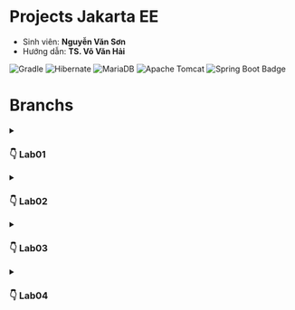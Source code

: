 # Projects Jakarta EE
- Sinh viên: **Nguyễn Văn Sơn**
- Hướng dẫn: **TS. Võ Văn Hải**

![Gradle](https://img.shields.io/badge/Gradle-02303A.svg?style=for-the-badge&logo=Gradle&logoColor=black)
![Hibernate](https://img.shields.io/badge/Hibernate-59666C?style=for-the-badge&logo=Hibernate&logoColor=white)
![MariaDB](https://img.shields.io/badge/MariaDB-003545?style=for-the-badge&logo=mariadb&logoColor=black)
![Apache Tomcat](https://img.shields.io/badge/apache%20tomcat-%23F8DC75.svg?style=for-the-badge&logo=apache-tomcat&logoColor=black)
![Spring Boot Badge](https://img.shields.io/badge/Spring%20Boot-6DB33F?logo=springboot&logoColor=fff&style=for-the-badge)
# Branchs
<details>
  <summary><h3>👇 Lab01</h3> </summary>
  <hr>

# Quản lý đăng nhập
  
- **Sử dụng:** `Servlet Jakarta EE`  `JSP`  `CRUD JPA`.<br>
- **Mô tả:**<br>
  - Một trang `html` hiển thị cửa sổ đăng nhập.<br>
  - Nếu đăng nhập thành công và là quyền admin, thì hiển thị trang dashboard cho phép quản lý các account khác (bao gồm các quyền thêm, xóa, sửa và cấp quyền).<br>
  - Còn không (không phải admin) thì hiển thị thông tin của người đăng nhập cùng các quyền mà người đó có.<br>
  - Ghi log mỗi lần account đăng nhập, đăng xuất.<br>

**Diagram:**<br>
  ![ERD](/img/ERD_lab01.png)
    
<br>

*[more](https://github.com/sonnees/JakartaEE/tree/Lab01)*
```git
git clone -b Lab01 --single-branch https://github.com/sonnees/JakartaEE.git
```
</details>
<details>
  <summary><h3>👇 Lab02</h3> </summary>
  <hr>

# Trang web bán hàng

## BackEnd
- **Ý tưởng:** Lập 1 `API` cho trang web bán hàng. <br>
- **Sử dụng:** `REST API Jakarta EE`  `CRUD JPA` <br>
- **Mô tả:**<br>
  - Các thao tác `CRUD` cho các đối tượng, lập order. <br>
  - Thống kê order theo ngày, theo khoảng thời gian.  <br>
  - Thống kê order theo nhân viên bán hàng trong 1 khoảng thời gian. <br>

**Diagram:**<br>
  ![ERD](/img/ERD_lab02.png)
<br><br>
## FrontEnd
- **Ý tưởng:** Tạo giao diện trang web bán hàng. <br>
- **Sử dụng:** `Servlet Jakarta EE`. <br>
- **Mô tả:**<br>
  - Chạy song song với phần backend ở trên để lấy dữ liệu <br>
  - Role Admin: `CRUD` các đối tượng, thống kê <br>
  - Role User: xem sản phẩm, bỏ sản phẩm vào giỏ hàng
 
<br> 

*[more](https://github.com/sonnees/JakartaEE/tree/Lab02)*
```git
git clone -b Lab02 --single-branch https://github.com/sonnees/JakartaEE.git
 ```
<br>
</details>

<details>
  <summary><h3>👇 Lab03</h3> </summary>
  <hr>

# Tạo trang web tìm kiếm việc làm

- **Ý tưởng:** Làm quen với Spring Boot.
- **Sử dụng:** `Spring Boot`  `Spring Data - JdbcTemplate`.
- **Mô tả:**
  - Ánh xạ các entity. <br>
  - Sử dụng `JdbcTemplate` để thao tác. Mục đích là hiểu được cốt lõi, sau này nếu Spring có sự thay đổi thì dể thích nghi hơn. <br>
  - Làm quen với `Unit Test`. <br>

**Diagram:**
    ![ERD](/img/ERD_lab03.png)
<br> 

*[more](https://github.com/sonnees/JakartaEE/tree/Lab03)*
```git
git clone -b Lab03 --single-branch https://github.com/sonnees/JakartaEE.git
```
</details>

<details>
  <summary><h3>👇 Lab04</h3> </summary>
  <hr>

# Tạo trang web tìm kiếm việc làm

## Back End
- Ánh xạ các entity,  `repository` extends `JpaRepository` <br>
- `Spring Boot - REST API`  <br>

**Diagram:**
  ![ERD](/img/ERD_lab04.png)
<br>
## Front End
- Candidate page <br>
- Candidate add <br>
- Candidate delete <br>
- Candidate update <br> 
- (Đang hoàn thiện thêm các chức năng khác ...)  <br>

<br> 

*[more](https://github.com/sonnees/JakartaEE/tree/Lab04)*
```git
git clone -b Lab04 --single-branch https://github.com/sonnees/JakartaEE.git
```
</details>








